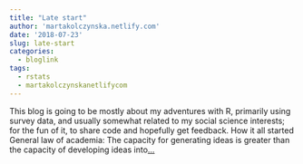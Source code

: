 ```yaml
---
title: "Late start"
author: 'martakolczynska.netlify.com'
date: '2018-07-23'
slug: late-start
categories:
  - bloglink
tags:
  - rstats
  - martakolczynskanetlifycom
---
```


This blog is going to be mostly about my adventures with R, primarily using survey data, and usually somewhat related to my social science interests; for the fun of it, to share code and hopefully get feedback. How it all started General law of academia: The capacity for generating ideas is greater than the capacity of developing ideas into[... <i class="fas fa-external-link-alt"></i>](https://martakolczynska.com/post/first-post/)


